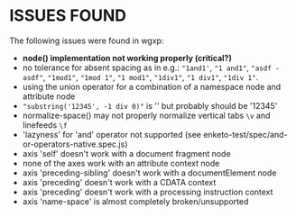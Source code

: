 ISSUES FOUND
=============


The following issues were found in wgxp:

- **node() implementation not working properly (critical?)**
- no tolerance for absent spacing as in e.g.: `"1and1'`, `"1 and1"`, `"asdf -asdf"`, `"1mod1"`, `"1mod 1"`, `"1 mod1"`, `"1div1"`, `"1 div1"`, `"1div 1"`.
- using the union operator for a combination of a namespace node and attribute node
- `"substring('12345', -1 div 0)"` is '' but probably should be '12345'
- normalize-space() may not properly normalize vertical tabs `\v` and linefeeds `\f`
- 'lazyness' for 'and' operator not supported (see  enketo-test/spec/and-or-operators-native.spec.js)
- axis 'self' doesn't work with a document fragment node
- none of the axes work with an attribute context node
- axis 'preceding-sibling' doesn't work with a documentElement node
- axis 'preceding' doesn't work with a CDATA context
- axis 'preceding' doesn't work with a processing instruction context
- axis 'name-space' is almost completely broken/unsupported
